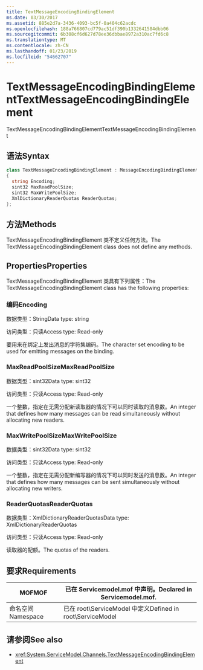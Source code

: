 ```yaml
---
title: TextMessageEncodingBindingElement
ms.date: 03/30/2017
ms.assetid: 885e2d7a-3436-4093-bc5f-0a404c62acdc
ms.openlocfilehash: 188a766807cd779ac51df390b1332641584dbb06
ms.sourcegitcommit: 6b308cf6d627d78ee36dbbae8972a310ac7fd6c8
ms.translationtype: MT
ms.contentlocale: zh-CN
ms.lasthandoff: 01/23/2019
ms.locfileid: "54662707"
---
```

# <a name="textmessageencodingbindingelement"></a><span data-ttu-id="b1edc-102">TextMessageEncodingBindingElement</span><span class="sxs-lookup"><span data-stu-id="b1edc-102">TextMessageEncodingBindingElement</span></span>
<span data-ttu-id="b1edc-103">TextMessageEncodingBindingElement</span><span class="sxs-lookup"><span data-stu-id="b1edc-103">TextMessageEncodingBindingElement</span></span>  
  
## <a name="syntax"></a><span data-ttu-id="b1edc-104">语法</span><span class="sxs-lookup"><span data-stu-id="b1edc-104">Syntax</span></span>  
  
```csharp
class TextMessageEncodingBindingElement : MessageEncodingBindingElement  
{  
  string Encoding;  
  sint32 MaxReadPoolSize;  
  sint32 MaxWritePoolSize;  
  XmlDictionaryReaderQuotas ReaderQuotas;  
};  
```  
  
## <a name="methods"></a><span data-ttu-id="b1edc-105">方法</span><span class="sxs-lookup"><span data-stu-id="b1edc-105">Methods</span></span>  
 <span data-ttu-id="b1edc-106">TextMessageEncodingBindingElement 类不定义任何方法。</span><span class="sxs-lookup"><span data-stu-id="b1edc-106">The TextMessageEncodingBindingElement class does not define any methods.</span></span>  
  
## <a name="properties"></a><span data-ttu-id="b1edc-107">Properties</span><span class="sxs-lookup"><span data-stu-id="b1edc-107">Properties</span></span>  
 <span data-ttu-id="b1edc-108">TextMessageEncodingBindingElement 类具有下列属性：</span><span class="sxs-lookup"><span data-stu-id="b1edc-108">The TextMessageEncodingBindingElement class has the following properties:</span></span>  
  
### <a name="encoding"></a><span data-ttu-id="b1edc-109">编码</span><span class="sxs-lookup"><span data-stu-id="b1edc-109">Encoding</span></span>  
 <span data-ttu-id="b1edc-110">数据类型：String</span><span class="sxs-lookup"><span data-stu-id="b1edc-110">Data type: string</span></span>  
  
 <span data-ttu-id="b1edc-111">访问类型：只读</span><span class="sxs-lookup"><span data-stu-id="b1edc-111">Access type: Read-only</span></span>  
  
 <span data-ttu-id="b1edc-112">要用来在绑定上发出消息的字符集编码。</span><span class="sxs-lookup"><span data-stu-id="b1edc-112">The character set encoding to be used for emitting messages on the binding.</span></span>  
  
### <a name="maxreadpoolsize"></a><span data-ttu-id="b1edc-113">MaxReadPoolSize</span><span class="sxs-lookup"><span data-stu-id="b1edc-113">MaxReadPoolSize</span></span>  
 <span data-ttu-id="b1edc-114">数据类型：sint32</span><span class="sxs-lookup"><span data-stu-id="b1edc-114">Data type: sint32</span></span>  
  
 <span data-ttu-id="b1edc-115">访问类型：只读</span><span class="sxs-lookup"><span data-stu-id="b1edc-115">Access type: Read-only</span></span>  
  
 <span data-ttu-id="b1edc-116">一个整数，指定在无需分配新读取器的情况下可以同时读取的消息数。</span><span class="sxs-lookup"><span data-stu-id="b1edc-116">An integer that defines how many messages can be read simultaneously without allocating new readers.</span></span>  
  
### <a name="maxwritepoolsize"></a><span data-ttu-id="b1edc-117">MaxWritePoolSize</span><span class="sxs-lookup"><span data-stu-id="b1edc-117">MaxWritePoolSize</span></span>  
 <span data-ttu-id="b1edc-118">数据类型：sint32</span><span class="sxs-lookup"><span data-stu-id="b1edc-118">Data type: sint32</span></span>  
  
 <span data-ttu-id="b1edc-119">访问类型：只读</span><span class="sxs-lookup"><span data-stu-id="b1edc-119">Access type: Read-only</span></span>  
  
 <span data-ttu-id="b1edc-120">一个整数，指定在无需分配新编写器的情况下可以同时发送的消息数。</span><span class="sxs-lookup"><span data-stu-id="b1edc-120">An integer that defines how many messages can be sent simultaneously without allocating new writers.</span></span>  
  
### <a name="readerquotas"></a><span data-ttu-id="b1edc-121">ReaderQuotas</span><span class="sxs-lookup"><span data-stu-id="b1edc-121">ReaderQuotas</span></span>  
 <span data-ttu-id="b1edc-122">数据类型：XmlDictionaryReaderQuotas</span><span class="sxs-lookup"><span data-stu-id="b1edc-122">Data type: XmlDictionaryReaderQuotas</span></span>  
  
 <span data-ttu-id="b1edc-123">访问类型：只读</span><span class="sxs-lookup"><span data-stu-id="b1edc-123">Access type: Read-only</span></span>  
  
 <span data-ttu-id="b1edc-124">读取器的配额。</span><span class="sxs-lookup"><span data-stu-id="b1edc-124">The quotas of the readers.</span></span>  
  
## <a name="requirements"></a><span data-ttu-id="b1edc-125">要求</span><span class="sxs-lookup"><span data-stu-id="b1edc-125">Requirements</span></span>  
  
|<span data-ttu-id="b1edc-126">MOF</span><span class="sxs-lookup"><span data-stu-id="b1edc-126">MOF</span></span>|<span data-ttu-id="b1edc-127">已在 Servicemodel.mof 中声明。</span><span class="sxs-lookup"><span data-stu-id="b1edc-127">Declared in Servicemodel.mof.</span></span>|  
|---------|-----------------------------------|  
|<span data-ttu-id="b1edc-128">命名空间</span><span class="sxs-lookup"><span data-stu-id="b1edc-128">Namespace</span></span>|<span data-ttu-id="b1edc-129">已在 root\ServiceModel 中定义</span><span class="sxs-lookup"><span data-stu-id="b1edc-129">Defined in root\ServiceModel</span></span>|  
  
## <a name="see-also"></a><span data-ttu-id="b1edc-130">请参阅</span><span class="sxs-lookup"><span data-stu-id="b1edc-130">See also</span></span>
- <xref:System.ServiceModel.Channels.TextMessageEncodingBindingElement>
